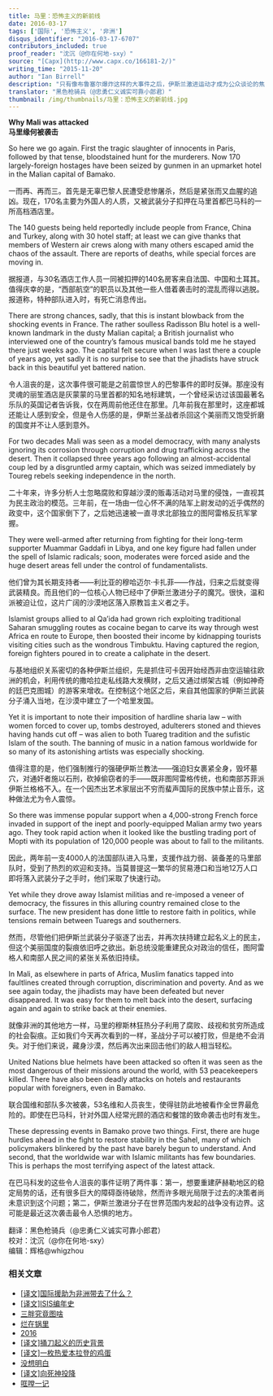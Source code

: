 ```yaml
---
title: 马里：恐怖主义的新前线
date: 2016-03-17
tags: ['国际', '恐怖主义', '非洲']
disqus_identifier: "2016-03-17-6707"
contributors_included: true
proof_reader: "沈沉（@你在何地-sxy）"
source: "[Capx](http://www.capx.co/166181-2/)"
writing_time: "2015-11-20"
author: "Ian Birrell"
description: "只有像布鲁塞尔爆炸这样的大事件之后，伊斯兰激进运动才成为公众谈论的焦点，而实际上，自从2009年美国开始退缩政策以来，伊斯兰运动从未停止其扩张脚步，在非洲，其影响已穿越撒哈拉，进入马里、乍得、尼日利亚、喀麦隆、中非……离赤道不远了。"
translator: "黑色枪骑兵（@忠勇仁义诚实可靠小郎君）"
thumbnail: /img/thumbnails/马里：恐怖主义的新前线.jpg
---
```


**Why Mali was attacked**  
**马里缘何被袭击**

So here we go again. First the tragic slaughter of innocents in Paris, followed by that tense, bloodstained hunt for the murderers. Now 170 largely-foreign hostages have been seized by gunmen in an upmarket hotel in the Malian capital of Bamako.

一而再、再而三。首先是无辜巴黎人民遭受悲惨屠杀，然后是紧张而又血腥的追凶。现在，170名主要为外国人的人质，又被武装分子扣押在马里首都巴马科的一所高档酒店里。

The 140 guests being held reportedly include people from France, China and Turkey, along with 30 hotel staff; at least we can give thanks that members of Western air crews along with many others escaped amid the chaos of the assault. There are reports of deaths, while special forces are moving in.

据报道，与30名酒店工作人员一同被扣押的140名房客来自法国、中国和土耳其。值得庆幸的是，“西部航空”的职员以及其他一些人借着袭击时的混乱而得以逃脱。报道称，特种部队进入时，有死亡消息传出。

There are strong chances, sadly, that this is instant blowback from the shocking events in France. The rather soulless Radisson Blu hotel is a well-known landmark in the dusty Malian capital; a British journalist who interviewed one of the country’s famous musical bands told me he stayed there just weeks ago. The capital felt secure when I was last there a couple of years ago, yet sadly it is no surprise to see that the jihadists have struck back in this beautiful yet battered nation.

令人沮丧的是，这次事件很可能是之前震惊世人的巴黎事件的即时反弹。那座没有灵魂的丽笙酒店是灰蒙蒙的马里首都的知名地标建筑，一个曾经采访过该国最著名乐队的英国记者告诉我，仅在两周前他还住在那里。几年前我在那里时，这座都城还能让人感到安全，但是令人伤感的是，伊斯兰圣战者杀回这个美丽而又饱受折磨的国度并不让人感到意外。

For two decades Mali was seen as a model democracy, with many analysts ignoring its corrosion through corruption and drug trafficking across the desert. Then it collapsed three years ago following an almost-accidental coup led by a disgruntled army captain, which was seized immediately by Toureg rebels seeking independence in the north.

二十年来，许多分析人士忽略腐败和穿越沙漠的贩毒活动对马里的侵蚀，一直视其为民主政治的模范。三年前，在一场由一位心怀不满的陆军上尉发动的近乎偶然的政变中，这个国家倒下了，之后她迅速被一直寻求北部独立的图阿雷格反抗军掌握。

They were well-armed after returning from fighting for their long-term supporter Muammar Gaddafi in Libya, and one key figure had fallen under the spell of Islamic radicals; soon, moderates were forced aside and the huge desert areas fell under the control of fundamentalists.

他们曾为其长期支持者——利比亚的穆哈迈尔·卡扎菲——作战，归来之后就变得武装精良。而且他们的一位核心人物已经中了伊斯兰激进分子的魔咒。很快，温和派被迫让位，这片广阔的沙漠地区落入原教旨主义者之手。

Islamist groups allied to al Qa’ida had grown rich exploiting traditional Saharan smuggling routes as cocaine began to carve its way through west Africa en route to Europe, then boosted their income by kidnapping tourists visiting cities such as the wondrous Timbuktu. Having captured the region, foreign fighters poured in to create a caliphate in the desert.

与基地组织关系密切的各种伊斯兰组织，先是抓住可卡因开始经西非由空运输往欧洲的机会，利用传统的撒哈拉走私线路大发横财，之后又通过绑架古城（例如神奇的廷巴克图城）的游客来增收。在控制这个地区之后，来自其他国家的伊斯兰武装分子涌入当地，在沙漠中建立了一个哈里发国。

Yet it is important to note their imposition of hardline sharia law – with women forced to cover up, tombs destroyed, adulterers stoned and thieves having hands cut off – was alien to both Tuareg tradition and the sufistic Islam of the south. The banning of music in a nation famous worldwide for so many of its astonishing artists was especially shocking.

值得注意的是，他们强制推行的强硬伊斯兰教法——强迫妇女裹紧全身，毁坏墓穴，对通奸者施以石刑，砍掉偷窃者的手——既非图阿雷格传统，也和南部苏菲派伊斯兰格格不入。在一个因杰出艺术家层出不穷而蜚声国际的民族中禁止音乐，这种做法尤为令人震惊。

So there was immense popular support when a 4,000-strong French force invaded in support of the inept and poorly-equipped Malian army two years ago. They took rapid action when it looked like the bustling trading port of Mopti with its population of 120,000 people was about to fall to the militants.

因此，两年前一支4000人的法国部队进入马里，支援作战力弱、装备差的马里部队时，受到了热烈的欢迎和支持。当莫普提这一繁华的贸易港口和当地12万人口即将落入武装分子之手时，他们采取了快速行动。

Yet while they drove away Islamist militias and re-imposed a veneer of democracy, the fissures in this alluring country remained close to the surface. The new president has done little to restore faith in politics, while tensions remain between Tuaregs and southerners.

然而，尽管他们把伊斯兰武装分子驱逐了出去，并再次扶持建立起名义上的民主，但这个美丽国度的裂痕依旧呼之欲出。新总统没能重建民众对政治的信任，图阿雷格人和南部人民之间的紧张关系依旧持续。

In Mali, as elsewhere in parts of Africa, Muslim fanatics tapped into faultlines created through corruption, discrimination and poverty. And as we see again today, the jihadists may have been defeated but never disappeared. It was easy for them to melt back into the desert, surfacing again and again to strike back at their enemies.

就像非洲的其他地方一样，马里的穆斯林狂热分子利用了腐败、歧视和贫穷所造成的社会裂痕。正如我们今天再次看到的一样，圣战分子可以被打败，但是绝不会消失。对于他们来说，藏身沙漠，然后再次出来回击他们的敌人相当轻松。

United Nations blue helmets have been attacked so often it was seen as the most dangerous of their missions around the world, with 53 peacekeepers killed. There have also been deadly attacks on hotels and restaurants popular with foreigners, even in Bamako.

联合国维和部队多次被袭，53名维和人员丧生，使得驻防此地被看作全世界最危险的。即使在巴马科，针对外国人经常光顾的酒店和餐馆的致命袭击也时有发生。

These depressing events in Bamako prove two things. First, there are huge hurdles ahead in the fight to restore stability in the Sahel, many of which policymakers blinkered by the past have barely begun to understand. And second, that the worldwide war with Islamic militants has few boundaries. This is perhaps the most terrifying aspect of the latest attack.

在巴马科发的这些令人沮丧的事件证明了两件事：第一，想要重建萨赫勒地区的稳定局势的话，还有很多巨大的障碍亟待破除，然而许多眼光局限于过去的决策者尚未意识到这个问题；第二，伊斯兰激进分子在世界范围内发起的战争没有边界。这可能是最近这次袭击最令人恐惧的地方。


翻译：黑色枪骑兵（@忠勇仁义诚实可靠小郎君）  
校对：沈沉（@你在何地-sxy）  
编辑：辉格@whigzhou


### 相关文章

* [[译文]国际援助为非洲带去了什么？](https://headsalon.org/archives/7518.html "[译文]国际援助为非洲带去了什么？")
* [[译文]ISIS编年史](https://headsalon.org/archives/6481.html "[译文]ISIS编年史")
* [三胖究竟图啥](https://headsalon.org/archives/7639.html "三胖究竟图啥")
* [烂在锅里](https://headsalon.org/archives/7744.html "烂在锅里")
* [2016](https://headsalon.org/archives/7500.html "2016")
* [[译文]捅刀起义的历史背景](https://headsalon.org/archives/7438.html "[译文]捅刀起义的历史背景")
* [[译文]一枚热爱本拉登的鸡蛋](https://headsalon.org/archives/7425.html "[译文]一枚热爱本拉登的鸡蛋")
* [没想明白](https://headsalon.org/archives/7597.html "没想明白")
* [[译文]向死神投降](https://headsalon.org/archives/7168.html "[译文]向死神投降")
* [哐嘡一记](https://headsalon.org/archives/7224.html "哐嘡一记")
